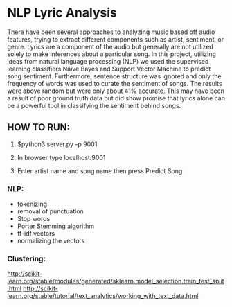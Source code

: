 # NLP Lyric Analysis  
There have been several approaches to analyzing music based off audio features, trying to extract different components such as artist, sentiment, or genre.  Lyrics are a component of the audio but generally are not utilized solely to make inferences about a particular song.  In this project, utilizing ideas from natural language processing (NLP) we used the supervised learning classifiers Naive Bayes and Support Vector Machine to predict song sentiment.  Furthermore, sentence structure was ignored and only the frequency of words was used to curate the sentiment of songs.  The results were above random but were only about 41% accurate.  This may have been a result of poor ground truth data but did show promise that lyrics alone can be a powerful tool in classifying the sentiment behind songs.
## HOW TO RUN:
1. $python3 server.py -p 9001

2. In browser type localhost:9001

3. Enter artist name and song name then press Predict Song

### NLP:
* tokenizing
* removal of punctuation
* Stop words
* Porter Stemming algorithm
* tf-idf vectors
* normalizing the vectors

### Clustering:
http://scikit-learn.org/stable/modules/generated/sklearn.model_selection.train_test_split.html
http://scikit-learn.org/stable/tutorial/text_analytics/working_with_text_data.html
